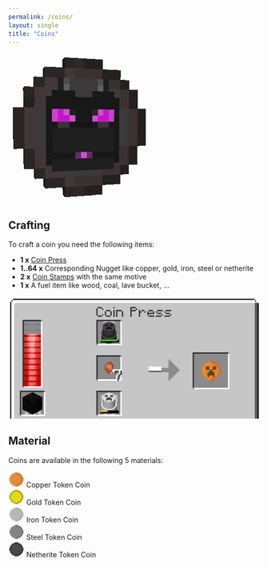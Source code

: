 ```yaml
---
permalink: /coins/
layout: single
title: "Coins"
---
```


![Coin Image](../assets/token_coin.png)

## Crafting

To craft a coin you need the following items:

- **1 x** [Coin Press](../coin_press/)
- **1..64 x** Corresponding Nugget like copper, gold, iron, steel or netherite
- **2 x** [Coin Stamps](../coin_stamps/) with the same motive
- **1 x** A fuel item like wood, coal, lave bucket, ...

![](../assets/coin_press_ui.png)

## Material

Coins are available in the following 5 materials:

![](../assets/coins/copper_token_coin.png) Copper Token Coin<br>
![](../assets/coins/gold_token_coin.png) Gold Token Coin<br>
![](../assets/coins/iron_token_coin.png) Iron Token Coin<br>
![](../assets/coins/steel_token_coin.png) Steel Token Coin<br>
![](../assets/coins/netherite_token_coin.png) Netherite Token Coin<br>
